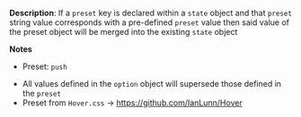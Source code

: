 __Description__: If a `preset` key is declared within a `state` object and that `preset` string value corresponds with a pre-defined `preset` value then said value of the preset object will be merged into the existing `state` object

__Notes__

+ Preset: `push`
- All values defined in the `option` object will supersede those defined in the `preset`
- Preset from `Hover.css` -> https://github.com/IanLunn/Hover